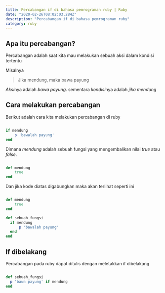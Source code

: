 ```yaml
---
title: Percabangan if di bahasa pemrograman ruby | Ruby
date: "2020-02-26T08:02:03.284Z"
description: "Percabangan if di bahasa pemrograman ruby"
category: ruby
---
```


## Apa itu percabangan?
Percabangan adalah saat kita mau melakukan sebuah aksi dalam kondisi tertentu

Misalnya
> Jika mendung, maka bawa payung

*Aksi*nya adalah _bawa payung_. sementara *kondisi*nya adalah _jika mendung_

## Cara melakukan percabangan

Berikut adalah cara kita melakukan percabangan di ruby

```ruby

if mendung
    p 'bawalah payung'
end

```

Dimana *mendung* adalah sebuah fungsi yang mengembalikan nilai *true* atau *false*.

```ruby

def mendung
    true
end

```

Dan jika kode diatas digabungkan maka akan terlihat seperti ini

```ruby

def mendung
    true
end

def sebuah_fungsi
  if mendung
      p 'bawalah payung'
  end
end

```

## If dibelakang

Percabangan pada ruby dapat ditulis dengan meletakkan if dibelakang

```ruby

def sebuah_fungsi
  p 'bawa payung' if mendung
end

```

